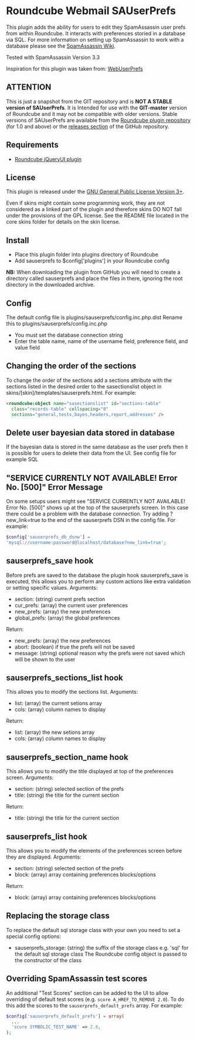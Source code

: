 Roundcube Webmail SAUserPrefs
=============================
This plugin adds the ability for users to edit they SpamAssassin user prefs
from within Roundcube. It interacts with preferences storied in a database via
SQL. For more information on setting up SpamAssassin to work with a database
please see the [SpamAssassin Wiki][usingsql].

Tested with SpamAssassin Version 3.3

Inspiration for this plugin was taken from:
[WebUserPrefs][webuserprefs]

ATTENTION
---------
This is just a snapshot from the GIT repository and is **NOT A STABLE version
of SAUserPrefs**. It is Intended for use with the **GIT-master** version of
Roundcube and it may not be compatible with older versions. Stable versions of
SAUserPrefs are available from the [Roundcube plugin repository][rcplugrepo]
(for 1.0 and above) or the [releases section][releases] of the GitHub
repository.

Requirements
------------
* [Roundcube jQueryUI plugin][rcjqui]

License
-------
This plugin is released under the [GNU General Public License Version 3+][gpl].

Even if skins might contain some programming work, they are not considered
as a linked part of the plugin and therefore skins DO NOT fall under the
provisions of the GPL license. See the README file located in the core skins
folder for details on the skin license.

Install
-------
* Place this plugin folder into plugins directory of Roundcube
* Add sauserprefs to $config['plugins'] in your Roundcube config

**NB:** When downloading the plugin from GitHub you will need to create a
directory called sauserprefs and place the files in there, ignoring the root
directory in the downloaded archive.

Config
------
The default config file is plugins/sauserprefs/config.inc.php.dist
Rename this to plugins/sauserprefs/config.inc.php
* You must set the database connection string
* Enter the table name, name of the username field, preference field, and value
field

Changing the order of the sections
----------------------------------
To change the order of the sections add a sections attribute with the sections
listed in the desired order to the sasectionslist object in
skins/[skin]/templates/sauserprefs.html. For example:
```html
<roundcube:object name="sasectionslist" id="sections-table"
  class="records-table" cellspacing="0"
  sections="general,tests,bayes,headers,report,addresses" />
```

Delete user bayesian data stored in database
--------------------------------------------
If the bayesian data is stored in the same database as the user prefs then it
is possible for users to delete their data from the UI.
See config file for example SQL

"SERVICE CURRENTLY NOT AVAILABLE! Error No. [500]" Error Message
----------------------------------------------------------------
On some setups users might see "SERVICE CURRENTLY NOT AVAILABLE! Error No.
[500]" shows up at the top of the sauserprefs screen. In this case there could
be a problem with the database connection. Try adding ?new_link=true to the end
of the sauserprefs DSN in the config file. For example:
```php
$config['sauserprefs_db_dsnw'] =
'mysql://username:password@localhost/database?new_link=true';
```

sauserprefs_save hook
---------------------
Before prefs are saved to the database the plugin hook sauserprefs_save is
executed, this allows you to perform any custom actions like extra validation
or setting specific values.
Arguments:
* section: (string) current prefs section
* cur_prefs: (array) the current user preferences
* new_prefs: (array) the new preferences
* global_prefs: (array) the global preferences

Return:
* new_prefs: (array) the new preferences
* abort: (boolean) if true the prefs will not be saved
* message: (string) optional reason why the prefs were not saved which will be
  shown to the user

sauserprefs_sections_list hook
------------------------------
This allows you to modify the sections list.
Arguments:
* list: (array) the current setions array
* cols: (array) column names to display

Return:
* list: (array) the new setions array
* cols: (array) column names to display

sauserprefs_section_name hook
-----------------------------
This allows you to modify the title displayed at top of the preferences screen.
Arguments:
* section: (string) selected section of the prefs
* title: (string) the title for the current section

Return:
* title: (string) the title for the current section

sauserprefs_list hook
---------------------
This allows you to modify the elements of the preferences screen before they
are displayed.
Arguments:
* section: (string) selected section of the prefs
* block: (array) array containing preferences blocks/options

Return:
* block: (array) array containing preferences blocks/options

Replacing the storage class
---------------------------
To replace the default sql storage class with your own you need to set a
special config options:
 * sauserprefs_storage: (string) the suffix of the storage class
   e.g. 'sql' for the default sql storage class
The Roundcube config object is passed to the constructor of the class

Overriding SpamAssassin test scores
-----------------------------------
An additional "Test Scores" section can be added to the UI to allow overriding
of default test scores (e.g. `score A_HREF_TO_REMOVE 2.0`). To do this add the
scores to the `sauserprefs_default_prefs` array. For example:
```php
$config['sauserprefs_default_prefs'] = array(
  ...
  'score SYMBOLIC_TEST_NAME' => 2.0,
);
```

[usingsql]: https://wiki.apache.org/spamassassin/UsingSQL
[webuserprefs]: https://sourceforge.net/projects/webuserprefs/
[rcplugrepo]: https://plugins.roundcube.net/packages/johndoh/sauserprefs
[releases]: https://github.com/johndoh/roundcube-sauserprefs/releases
[rcjqui]: https://github.com/roundcube/roundcubemail/tree/master/plugins/jqueryui
[gpl]: https://www.gnu.org/licenses/gpl.html